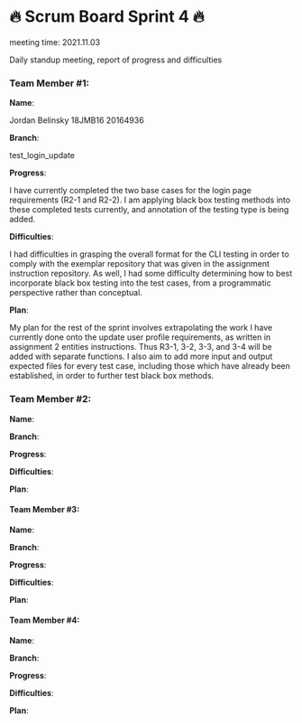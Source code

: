 # 🔥 Scrum Board Sprint 4 🔥
meeting time: 2021.11.03

Daily standup meeting, report of progress and difficulties




### Team Member #1:

**Name**:

Jordan Belinsky
18JMB16
20164936



**Branch**:

test_login_update

**Progress**:

I have currently completed the two base cases for the login page requirements (R2-1 and R2-2). I am applying black box testing methods into these completed tests currently, and annotation of the testing type is being added.


**Difficulties**:


I had difficulties in grasping the overall format for the CLI testing in order to comply with the exemplar repository that was given in the assignment instruction repository. As well, I had some difficulty determining how to best incorporate black box testing into the test cases, from a programmatic perspective rather than conceptual.

**Plan**:

My plan for the rest of the sprint involves extrapolating the work I have currently done onto the update user profile requirements, as written in assignment 2 entities instructions. Thus R3-1, 3-2, 3-3, and 3-4 will be added with separate functions. I also aim to add more input and output expected files for every test case, including those which have already been established, in order to further test black box methods.




### Team Member #2:

**Name**:

**Branch**:

**Progress**:

**Difficulties**:

**Plan**:

#### Team Member #3:

**Name**:

**Branch**:

**Progress**:

**Difficulties**:

**Plan**:


#### Team Member #4:

**Name**:

**Branch**:

**Progress**:

**Difficulties**:

**Plan**:


